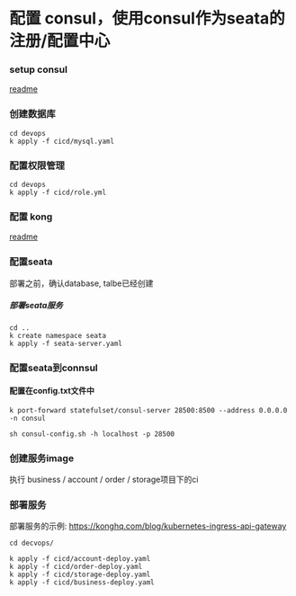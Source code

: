 # 配置 consul，使用consul作为seata的注册/配置中心

### setup consul
[readme](https://github.com/pjhu/seata/tree/master/devops/consul/readme.MD)

### 创建数据库
```
cd devops
k apply -f cicd/mysql.yaml
```

### 配置权限管理
```
cd devops
k apply -f cicd/role.yml
```

### 配置 kong
[readme](https://github.com/pjhu/seata/tree/master/devops/kong/readme.MD)

### 配置seata

部署之前，确认database, talbe已经创建

##### 部署seata服务
```
cd ..
k create namespace seata
k apply -f seata-server.yaml
```

### 配置seata到connsul

#### 配置在config.txt文件中

```
k port-forward statefulset/consul-server 28500:8500 --address 0.0.0.0 -n consul

sh consul-config.sh -h localhost -p 28500
```

### 创建服务image
执行 business / account / order / storage项目下的ci

### 部署服务
部署服务的示例: https://konghq.com/blog/kubernetes-ingress-api-gateway
```
cd decvops/

k apply -f cicd/account-deploy.yaml
k apply -f cicd/order-deploy.yaml
k apply -f cicd/storage-deploy.yaml
k apply -f cicd/business-deploy.yaml
```